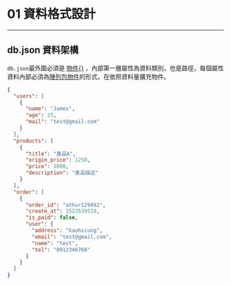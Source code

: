 # 01 資料格式設計
---


## db.json 資料架構

```db.json```最外圍必須是 [物件{}]() ，內部第一層屬性為資料類別，也是路徑，每個屬性資料內部必須為[陣列包物件]()的形式，在依照資料量擴充物件。

```json
{
  "users": [
    {
      "name": "James",
      "age": 25,
      "mail": "test@gmail.com"
    }
  ],
  "products": [
    {
      "title": "產品A",
      "origin_price": 1250,
      "price": 1000,
      "description": "產品描述"
    }
  ],
  "order": [
    {
      "order_id": "athur129492",
      "create_at": 1523539519,
      "is_paid": false,
      "user": {
        "address": "kaohsiung",
        "email": "test@gmail.com",
        "name": "test",
        "tel": "0912346768"
      }
    }
  ]
}
```